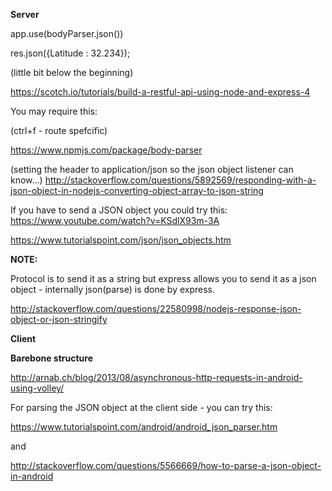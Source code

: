 **Server**

app.use(bodyParser.json())

res.json({Latitude : 32.234});

(little bit below the beginning)

https://scotch.io/tutorials/build-a-restful-api-using-node-and-express-4  

You may require this:

(ctrl+f - route spefcific)

https://www.npmjs.com/package/body-parser



(setting the header to application/json so the json object listener can know...)
http://stackoverflow.com/questions/5892569/responding-with-a-json-object-in-nodejs-converting-object-array-to-json-string


If you have to send a JSON object you could try this:
https://www.youtube.com/watch?v=KSdlX93m-3A

https://www.tutorialspoint.com/json/json_objects.htm


**NOTE:**

Protocol is to send it as a string but express allows you to send it as a json object - internally json(parse) is done by express.

http://stackoverflow.com/questions/22580998/nodejs-response-json-object-or-json-stringify 




**Client** 

**Barebone structure**

http://arnab.ch/blog/2013/08/asynchronous-http-requests-in-android-using-volley/

For parsing the JSON object at the client side - you can try this:

https://www.tutorialspoint.com/android/android_json_parser.htm

and

http://stackoverflow.com/questions/5566669/how-to-parse-a-json-object-in-android
